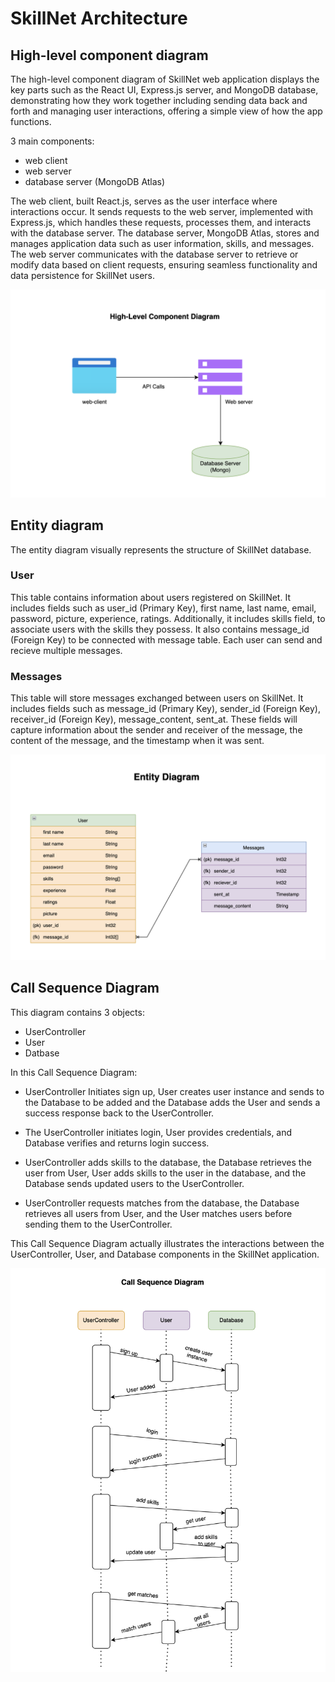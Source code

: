 # SkillNet Architecture

## High-level component diagram

The high-level component diagram of SkillNet web application displays the key parts such as the React UI, Express.js server, and MongoDB database, demonstrating how they work together including sending data back and forth and managing user interactions, offering a simple view of how the app functions.

3 main components:

- web client
- web server
- database server (MongoDB Atlas)

The web client, built React.js, serves as the user interface where interactions occur. It sends requests to the web server, implemented with Express.js, which handles these requests, processes them, and interacts with the database server. The database server, MongoDB Atlas, stores and manages application data such as user information, skills, and messages. The web server communicates with the database server to retrieve or modify data based on client requests, ensuring seamless functionality and data persistence for SkillNet users.

![High-Level Component Diagram](./Images/High_Level_Component.png)

## Entity diagram

The entity diagram visually represents the structure of SkillNet database.

### User

This table contains information about users registered on SkillNet. It includes fields such as user_id (Primary Key), first name, last name, email, password, picture, experience, ratings. Additionally, it includes skills field, to associate users with the skills they possess. It also contains message_id (Foreign Key) to be connected with message table. Each user can send and recieve multiple messages.

### Messages

This table will store messages exchanged between users on SkillNet. It includes fields such as message_id (Primary Key), sender_id (Foreign Key), receiver_id (Foreign Key), message_content, sent_at. These fields will capture information about the sender and receiver of the message, the content of the message, and the timestamp when it was sent.

![Entity Diagram](./Images/Entity_Diagram.png)

## Call Sequence Diagram

This diagram contains 3 objects:

- UserController
- User
- Datbase

In this Call Sequence Diagram:

- UserController Initiates sign up, User creates user instance and sends to the Database to be added and the Database adds the User and sends a success response back to the UserController.

- The UserController initiates login, User provides credentials, and Database verifies and returns login success.

- UserController adds skills to the database, the Database retrieves the user from User, User adds skills to the user in the database, and the Database sends updated users to the UserController.

- UserController requests matches from the database, the Database retrieves all users from User, and the User matches users before sending them to the UserController.

This Call Sequence Diagram actually illustrates the interactions between the UserController, User, and Database components in the SkillNet application.

![Call Sequence Diagram](./Images/Call_Sequence.png)
